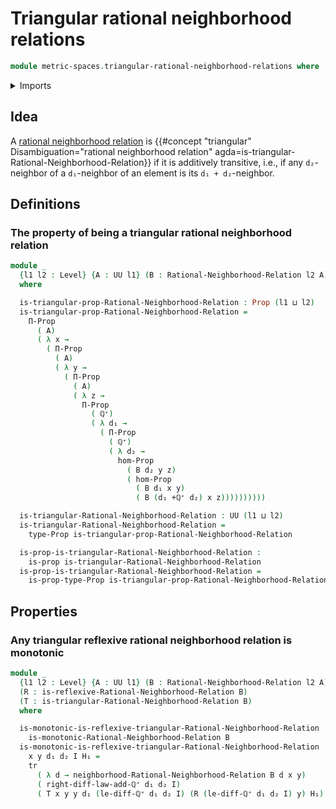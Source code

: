 # Triangular rational neighborhood relations

```agda
module metric-spaces.triangular-rational-neighborhood-relations where
```

<details><summary>Imports</summary>

```agda
open import elementary-number-theory.addition-positive-rational-numbers
open import elementary-number-theory.positive-rational-numbers

open import foundation.binary-relations
open import foundation.function-types
open import foundation.identity-types
open import foundation.propositions
open import foundation.transport-along-identifications
open import foundation.universe-levels

open import metric-spaces.monotonic-rational-neighborhood-relations
open import metric-spaces.rational-neighborhood-relations
open import metric-spaces.reflexive-rational-neighborhood-relations
```

</details>

## Idea

A
[rational neighborhood relation](metric-spaces.rational-neighborhood-relations.md)
is
{{#concept "triangular" Disambiguation="rational neighborhood relation" agda=is-triangular-Rational-Neighborhood-Relation}}
if it is additively transitive, i.e., if any `d₂`-neighbor of a `d₁`-neighbor of
an element is its `d₁ + d₂`-neighbor.

## Definitions

### The property of being a triangular rational neighborhood relation

```agda
module _
  {l1 l2 : Level} {A : UU l1} (B : Rational-Neighborhood-Relation l2 A)
  where

  is-triangular-prop-Rational-Neighborhood-Relation : Prop (l1 ⊔ l2)
  is-triangular-prop-Rational-Neighborhood-Relation =
    Π-Prop
      ( A)
      ( λ x →
        ( Π-Prop
          ( A)
          ( λ y →
            ( Π-Prop
              ( A)
              ( λ z →
                Π-Prop
                  ( ℚ⁺)
                  ( λ d₁ →
                    ( Π-Prop
                      ( ℚ⁺)
                      ( λ d₂ →
                        hom-Prop
                          ( B d₂ y z)
                          ( hom-Prop
                            ( B d₁ x y)
                            ( B (d₁ +ℚ⁺ d₂) x z))))))))))

  is-triangular-Rational-Neighborhood-Relation : UU (l1 ⊔ l2)
  is-triangular-Rational-Neighborhood-Relation =
    type-Prop is-triangular-prop-Rational-Neighborhood-Relation

  is-prop-is-triangular-Rational-Neighborhood-Relation :
    is-prop is-triangular-Rational-Neighborhood-Relation
  is-prop-is-triangular-Rational-Neighborhood-Relation =
    is-prop-type-Prop is-triangular-prop-Rational-Neighborhood-Relation
```

## Properties

### Any triangular reflexive rational neighborhood relation is monotonic

```agda
module _
  {l1 l2 : Level} {A : UU l1} (B : Rational-Neighborhood-Relation l2 A)
  (R : is-reflexive-Rational-Neighborhood-Relation B)
  (T : is-triangular-Rational-Neighborhood-Relation B)
  where

  is-monotonic-is-reflexive-triangular-Rational-Neighborhood-Relation :
    is-monotonic-Rational-Neighborhood-Relation B
  is-monotonic-is-reflexive-triangular-Rational-Neighborhood-Relation
    x y d₁ d₂ I H₁ =
    tr
      ( λ d → neighborhood-Rational-Neighborhood-Relation B d x y)
      ( right-diff-law-add-ℚ⁺ d₁ d₂ I)
      ( T x y y d₁ (le-diff-ℚ⁺ d₁ d₂ I) (R (le-diff-ℚ⁺ d₁ d₂ I) y) H₁)
```
